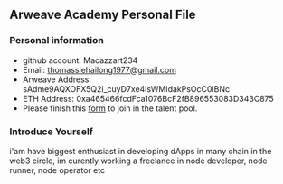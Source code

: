 
## Arweave Academy Personal File

### Personal information

- github account: Macazzart234
- Email: thomassiehailong1977@gmail.com
- Arweave Address: sAdme9AQXOFX5Q2i_cuyD7xe4lsWMIdakPsOcC0lBNc
- ETH Address: 0xa465466fcdFca1076BcF2fB896553083D343C875
- Please finish this [form](https://docs.google.com/forms/d/e/1FAIpQLSfWA5fIIcBgmRppm3jNz5vmf9Mai_QMVil-2pO4r7YKn_Zhtw/viewform?usp=sf_link) to join in the talent pool.

### Introduce Yourself
i'am have biggest enthusiast in developing dApps in many chain in the web3 circle, im curently working a freelance in node developer, node runner, node operator etc
